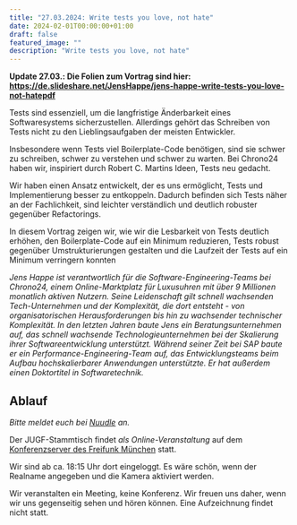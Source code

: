 ```yaml
---
title: "27.03.2024: Write tests you love, not hate"
date: 2024-02-01T00:00:00+01:00
draft: false
featured_image: ""
description: "Write tests you love, not hate"
---
```


**Update 27.03.: Die Folien zum Vortrag sind hier: https://de.slideshare.net/JensHappe/jens-happe-write-tests-you-love-not-hatepdf** 

Tests sind essenziell, um die langfristige Änderbarkeit eines Softwaresystems sicherzustellen. Allerdings gehört das Schreiben von Tests nicht zu den Lieblingsaufgaben der meisten Entwickler. 

Insbesondere wenn Tests viel Boilerplate-Code benötigen, sind sie schwer zu schreiben, schwer zu verstehen und schwer zu warten. Bei Chrono24 haben wir, inspiriert durch Robert C. Martins Ideen, Tests neu gedacht. 

Wir haben einen Ansatz entwickelt, der es uns ermöglicht, Tests und Implementierung besser zu entkoppeln. Dadurch befinden sich Tests näher an der Fachlichkeit, sind leichter verständlich und deutlich robuster gegenüber Refactorings. 

In diesem Vortrag zeigen wir, wie wir die Lesbarkeit von Tests deutlich erhöhen, den Boilerplate-Code auf ein Minimum reduzieren, Tests robust gegenüber Umstrukturierungen gestalten und die Laufzeit der Tests auf ein Minimum verringern konnten

_Jens Happe ist verantwortlich für die Software-Engineering-Teams bei Chrono24, einem Online-Marktplatz für Luxusuhren mit über 9 Millionen monatlich aktiven Nutzern. Seine Leidenschaft gilt schnell wachsenden Tech-Unternehmen und der Komplexität, die dort entsteht - von organisatorischen Herausforderungen bis hin zu wachsender technischer Komplexität. In den letzten Jahren baute Jens ein Beratungsunternehmen auf, das schnell wachsende Technologieunternehmen bei der Skalierung ihrer Softwareentwicklung unterstützt. Während seiner Zeit bei SAP baute er ein Performance-Engineering-Team auf, das Entwicklungsteams beim Aufbau hochskalierbarer Anwendungen unterstützte. Er hat außerdem einen Doktortitel in Softwaretechnik._

## Ablauf 

_Bitte meldet euch bei [Nuudle](https://nuudel.digitalcourage.de/NjgIacOtIdBIZ5Si) an._

Der JUGF-Stammtisch findet _als Online-Veranstaltung_ auf dem [Konferenzserver des Freifunk München](https://meet.ffmuc.net/jugfmeeting) statt.

Wir sind ab ca. 18:15 Uhr dort eingeloggt. Es wäre schön, wenn der Realname angegeben und die Kamera aktiviert werden.

Wir veranstalten ein Meeting, keine Konferenz. Wir freuen uns daher, wenn wir uns gegenseitig sehen und hören können.
Eine Aufzeichnung findet nicht statt.